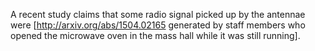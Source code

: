 A recent study claims that some radio signal picked up by the antennae were [http://arxiv.org/abs/1504.02165 generated by staff members who opened the microwave oven in the mass hall while it was still running].